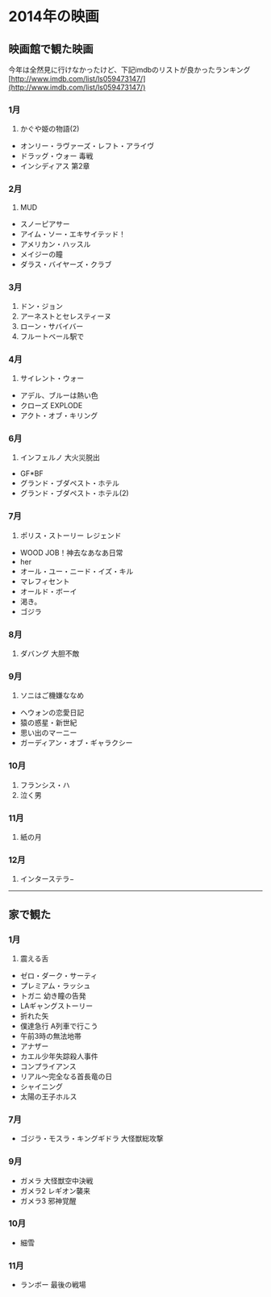 # 2014年の映画

## 映画館で観た映画

今年は全然見に行けなかったけど、下記imdbのリストが良かったランキング   
[http://www.imdb.com/list/ls059473147/](http://www.imdb.com/list/ls059473147/)

### 1月

1. かぐや姫の物語(2)
- オンリー・ラヴァーズ・レフト・アライヴ
- ドラッグ・ウォー 毒戦
- インシディアス 第2章

### 2月
1.  MUD
- スノーピアサー
- アイム・ソー・エキサイテッド！
- アメリカン・ハッスル
- メイジーの瞳
- ダラス・バイヤーズ・クラブ

### 3月
1. ドン・ジョン
2. アーネストとセレスティーヌ
3. ローン・サバイバー
4. フルートベール駅で

### 4月
1. サイレント・ウォー
- アデル、ブルーは熱い色
- クローズ EXPLODE
- アクト・オブ・キリング

### 6月
1. インフェルノ 大火災脱出
- GF*BF
- グランド・ブダペスト・ホテル
- グランド・ブダペスト・ホテル(2)

### 7月
1. ポリス・ストーリー レジェンド
- WOOD JOB！神去なあなあ日常
- her
- オール・ユー・ニード・イズ・キル
- マレフィセント
- オールド・ボーイ
- 渇き。
- ゴジラ

### 8月
1. ダバング 大胆不敵

### 9月
1. ソニはご機嫌ななめ
- ヘウォンの恋愛日記
- 猿の惑星・新世紀
- 思い出のマーニー
- ガーディアン・オブ・ギャラクシー

### 10月
1. フランシス・ハ
2. 泣く男

### 11月
1. 紙の月

### 12月
1. インターステラ−



---
## 家で観た

### 1月
1. 震える舌
- ゼロ・ダーク・サーティ
- プレミアム・ラッシュ
- トガニ 幼き瞳の告発
- LAギャングストーリー
- 折れた矢
- 僕達急行 A列車で行こう
- 午前3時の無法地帯
- アナザー
- カエル少年失踪殺人事件
- コンプライアンス
- リアル〜完全なる首長竜の日
- シャイニング
- 太陽の王子ホルス

### 7月
- ゴジラ・モスラ・キングギドラ 大怪獣総攻撃

### 9月
- ガメラ 大怪獣空中決戦
- ガメラ2 レギオン襲来
- ガメラ3 邪神覚醒

### 10月
- 細雪

### 11月
- ランボー 最後の戦場



